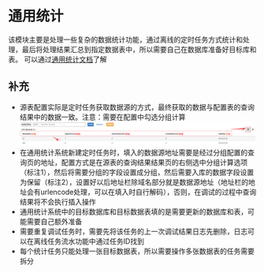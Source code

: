 # 通用统计

该模块主要是处理一些复杂的数据统计功能，通过离线的定时任务方式统计和处理，最后将处理结果汇总到指定数据表中，所以需要自己在数据库准备好目标库和表。
可以通过[通用统计文档](http://gitbook.duowan.com/dwdoc/datastatic/)了解

## 补充 
- 源表配置实际是定时任务获取数据源的方式，最终获取的数据与配置表的查询结果中的数据一致。注意：需要在配置中勾选分组计算
![common-query1](../src/img/common-query1.png)
- 在通用统计系统新建定时任务时，填入的数据源地址需要是经过分组配置的查询页的地址，配置方式是在源表的查询结果结果页的右侧选中分组计算选项（标注1），然后将需要分组的字段设置成分组，然后需要入库的数据字段设置为保留（标注2），设置好以后地址栏除域名部分就是数据源地址（地址栏的地址会有urlencode处理，可以在填入时自行解码），否则，在调试的过程中查询结果将不会执行插入操作
- 通用统计系统中的目标数据库和目标数据表填的是需要更新的数据库和表，可能需要自己额外准备
- 需要重复调试任务时，需要先将该任务的上一次调试结果日志先删除，日志可以在离线任务流水功能中通过任务ID找到
- 每个统计任务只能处理一张目标数据表，所以需要操作多张数据表的任务需要拆分

